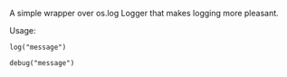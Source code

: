 A simple wrapper over os.log Logger that makes logging more pleasant.


Usage:

```
log("message")
```

```
debug("message")
```
